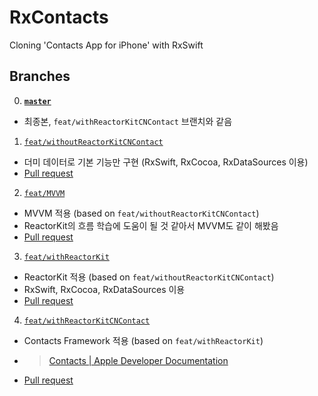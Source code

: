 # RxContacts
Cloning 'Contacts App for iPhone' with RxSwift

## Branches
0. [**`master`**](/kyungpyoda/RxContacts/tree/master)
  - 최종본, `feat/withReactorKitCNContact` 브랜치와 같음
1. [`feat/withoutReactorKitCNContact`](/kyungpyoda/RxContacts/tree/feat/withoutReactorKitCNContact)
  - 더미 데이터로 기본 기능만 구현 (RxSwift, RxCocoa, RxDataSources 이용)
  - [Pull request](https://github.com/kyungpyoda/RxContacts/pull/1)
2. [`feat/MVVM`](/kyungpyoda/RxContacts/tree/feat/MVVM)
  - MVVM 적용 (based on `feat/withoutReactorKitCNContact`)
  - ReactorKit의 흐름 학습에 도움이 될 것 같아서 MVVM도 같이 해봤음
  - [Pull request](https://github.com/kyungpyoda/RxContacts/pull/3)
3. [`feat/withReactorKit`](/kyungpyoda/RxContacts/tree/feat/withReactorKit)
  - ReactorKit 적용 (based on `feat/withoutReactorKitCNContact`)
  - RxSwift, RxCocoa, RxDataSources 이용
  - [Pull request](https://github.com/kyungpyoda/RxContacts/pull/2)
4. [`feat/withReactorKitCNContact`](/kyungpyoda/RxContacts/tree/feat/withReactorKitCNContact)
  - Contacts Framework 적용 (based on `feat/withReactorKit`)
  - > [Contacts | Apple Developer Documentation](https://developer.apple.com/documentation/contacts)
  - [Pull request](https://github.com/kyungpyoda/RxContacts/pull/4)
